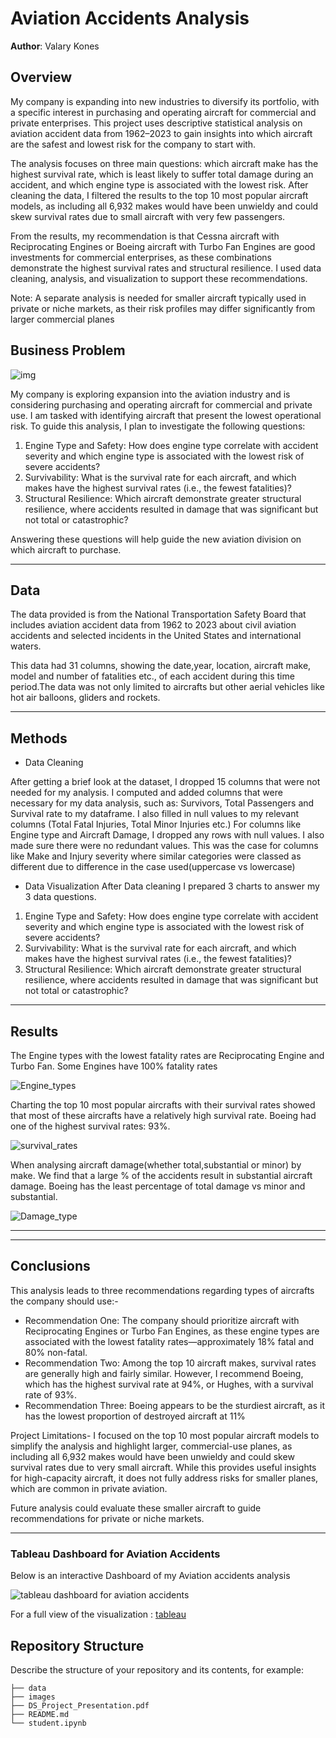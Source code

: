 # Aviation Accidents Analysis

**Author**: Valary Kones

## Overview

My company is expanding into new industries to diversify its portfolio, with a specific interest in purchasing and operating aircraft for commercial and private enterprises. This project uses descriptive statistical analysis on aviation accident data from 1962–2023 to gain insights into which aircraft are the safest and lowest risk for the company to start with.

The analysis focuses on three main questions: which aircraft make has the highest survival rate, which is least likely to suffer total damage during an accident, and which engine type is associated with the lowest risk. After cleaning the data, I filtered the results to the top 10 most popular aircraft models, as including all 6,932 makes would have been unwieldy and could skew survival rates due to small aircraft with very few passengers.

From the results, my recommendation is that Cessna aircraft with Reciprocating Engines or Boeing aircraft with Turbo Fan Engines are good investments for commercial enterprises, as these combinations demonstrate the highest survival rates and structural resilience. I used data cleaning, analysis, and visualization to support these recommendations.

Note: A separate analysis is needed for smaller aircraft typically used in private or niche markets, as their risk profiles may differ significantly from larger commercial planes

## Business Problem
![img](./images/plane2.jpg)

My company is exploring expansion into the aviation industry and is considering purchasing and operating aircraft for commercial and private use. I am tasked with identifying aircraft that present the lowest operational risk. To guide this analysis, I plan to investigate the following questions:

1. Engine Type and Safety: How does engine type correlate with accident severity and which engine type is associated with the lowest risk of severe accidents?          
2. Survivability: What is the survival rate for each aircraft, and which makes have the highest survival rates (i.e., the fewest fatalities)?
3. Structural Resilience: Which aircraft demonstrate greater structural resilience, where accidents resulted in damage that was significant but not total or catastrophic?

Answering these questions will help guide the new aviation division on which aircraft to purchase.


***

## Data

The data provided is from the National Transportation Safety Board that includes aviation accident data from 1962 to 2023 about civil aviation accidents and selected incidents in the United States and international waters.

This data had 31 columns, showing the date,year, location, aircraft make, model and number of fatalities etc., of each accident during this time period.The data was not only limited to aircrafts but other aerial vehicles like hot air balloons, gliders and rockets.
***

## Methods
 * Data Cleaning

After getting a brief look at the dataset, I dropped 15 columns that were not needed for my analysis.
I computed and added columns that were necessary for my data analysis, such as: Survivors, Total Passengers and Survival rate to my dataframe. 
I also filled in null values to my relevant columns (Total Fatal Injuries, Total Minor Injuries etc.)
For columns like Engine type and Aircraft Damage, I dropped any rows with null values.
I also made sure there were no redundant values. This was the case for columns like Make and Injury severity where similar categories were classed as different due to difference in the case used(uppercase vs lowercase)

 * Data Visualization
 After Data  cleaning I prepared 3 charts to answer my 3 data questions.
 1. Engine Type and Safety: How does engine type correlate with accident severity and which engine type is associated with the lowest risk of severe accidents?          
2. Survivability: What is the survival rate for each aircraft, and which makes have the highest survival rates (i.e., the fewest fatalities)?
3. Structural Resilience: Which aircraft demonstrate greater structural resilience, where accidents resulted in damage that was significant but not total or catastrophic?
***

## Results

The Engine types with the lowest fatality rates are Reciprocating Engine and Turbo Fan. Some Engines have 100% fatality rates

![Engine_types](./images/Enginetype.png)

Charting the top 10 most popular aircrafts with their survival rates showed that most of these aircrafts have a relatively high survival rate. Boeing had one of the highest survival rates: 93%.

![survival_rates](./images/Survival%20rate.png)

When analysing aircraft damage(whether total,substantial or minor) by make. We find that a large % of the accidents result in substantial aircraft damage. Boeing has the least percentage of total damage vs minor and substantial.

![Damage_type](./images/Damage.png)

***

***



## Conclusions

This analysis leads to three recommendations regarding types of aircrafts the company should use:-

* Recommendation One: The company should prioritize aircraft with Reciprocating Engines or Turbo Fan Engines, as these engine types are associated with the lowest fatality rates—approximately 18% fatal and 80% non-fatal.
* Recommendation Two: Among the top 10 aircraft makes, survival rates are generally high and fairly similar. However, I recommend Boeing, which has the highest survival rate at 94%, or Hughes, with a survival rate of 93%.
* Recommendation Three: Boeing appears to be the sturdiest aircraft, as it has the lowest proportion of destroyed aircraft at 11%
                     
Project Limitations- I focused on the top 10 most popular aircraft models to simplify the analysis and highlight larger, commercial-use planes, as including all 6,932 makes would have been unwieldy and could skew survival rates due to very small aircraft. While this provides useful insights for high-capacity aircraft, it does not fully address risks for smaller planes, which are common in private aviation. 

Future analysis could evaluate these smaller aircraft to guide recommendations for private or niche markets.
***

### Tableau Dashboard for Aviation Accidents

Below is an interactive Dashboard of my  Aviation accidents analysis


![tableau dashboard for aviation accidents](./images/Aviation%20accidents%20Dashboard.png)


For a full view of the visualization :
[tableau](https://public.tableau.com/views/Aviationviz_17594164483220/AviationaccidentsDashboard?:language=en-US&:sid=&:redirect=auth&:display_count=n&:origin=viz_share_link)


## Repository Structure

Describe the structure of your repository and its contents, for example:

```
├── data                          
├── images
├── DS_Project_Presentation.pdf         
├── README.md                               
└── student.ipynb                           
```






